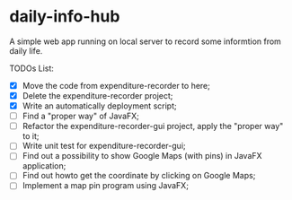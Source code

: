 # daily-info-hub
A simple web app running on local server to record some informtion from daily life.

TODOs List:
- [x] Move the code from expenditure-recorder to here;
- [x] Delete the expenditure-recorder project;
- [x] Write an automatically deployment script;
- [ ] Find a "proper way" of JavaFX;
- [ ] Refactor the expenditure-recorder-gui project, apply the "proper way" to it;
- [ ] Write unit test for expenditure-recorder-gui;
- [ ] Find out a possibility to show Google Maps (with pins) in JavaFX application;
- [ ] Find out howto get the coordinate by clicking on Google Maps;
- [ ] Implement a map pin program using JavaFX;
